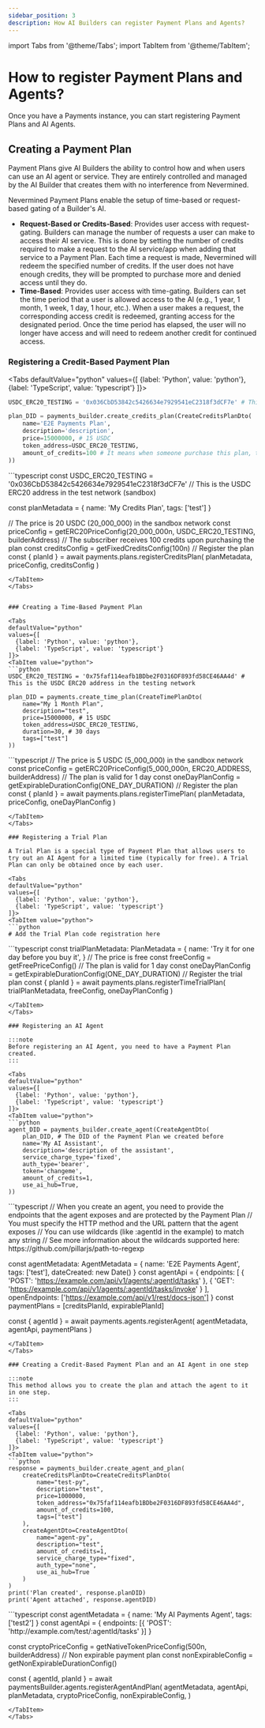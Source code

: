 ```yaml
---
sidebar_position: 3
description: How AI Builders can register Payment Plans and Agents?
---
```


import Tabs from '@theme/Tabs';
import TabItem from '@theme/TabItem';

# How to register Payment Plans and Agents?

Once you have a Payments instance, you can start registering Payment Plans and AI Agents.

## Creating a Payment Plan

Payment Plans give AI Builders the ability to control how and when users can use an AI agent or service. They are entirely controlled and managed by the AI Builder that creates them with no interference from Nevermined.

Nevermined Payment Plans enable the setup of time-based or request-based gating of a Builder's AI.

* **Request-Based or Credits-Based**: Provides user access with request-gating. Builders can manage the number of requests a user can make to access their AI service. This is done by setting the number of credits required to make a request to the AI service/app when adding that service to a Payment Plan. Each time a request is made, Nevermined will redeem the specified number of credits. If the user does not have enough credits, they will be prompted to purchase more and denied access until they do.
* **Time-Based**: Provides user access with time-gating. Builders can set the time period that a user is allowed access to the AI (e.g., 1 year, 1 month, 1 week, 1 day, 1 hour, etc.). When a user makes a request, the corresponding access credit is redeemed, granting access for the designated period. Once the time period has elapsed, the user will no longer have access and will need to redeem another credit for continued access.

### Registering a Credit-Based Payment Plan


<Tabs
  defaultValue="python"
  values={[
    {label: 'Python', value: 'python'},
    {label: 'TypeScript', value: 'typescript'}
  ]}>
  <TabItem value="python">
  ```python
  USDC_ERC20_TESTING = '0x036CbD53842c5426634e7929541eC2318f3dCF7e' # This is the USDC ERC20 address in the test network (sandbox)

  plan_DID = payments_builder.create_credits_plan(CreateCreditsPlanDto(
      name='E2E Payments Plan', 
      description='description', 
      price=15000000, # 15 USDC
      token_address=USDC_ERC20_TESTING,
      amount_of_credits=100 # It means when someone purchase this plan, they will get 100 credits
  ))
  ```
  </TabItem>
  <TabItem value="typescript">
  ```typescript    
  const USDC_ERC20_TESTING = '0x036CbD53842c5426634e7929541eC2318f3dCF7e' // This is the USDC ERC20 address in the test network (sandbox)

  const planMetadata = {
    name: 'My Credits Plan',
    tags: ['test']
  }

  // The price is 20 USDC (20_000_000) in the sandbox network
  const priceConfig = getERC20PriceConfig(20_000_000n, USDC_ERC20_TESTING, builderAddress)
  // The subscriber receives 100 credits upon purchasing the plan
  const creditsConfig = getFixedCreditsConfig(100n)
  // Register the plan
  const { planId } = await payments.plans.registerCreditsPlan(
    planMetadata, 
    priceConfig, 
    creditsConfig
  )
  ```
  </TabItem>  
</Tabs>


### Creating a Time-Based Payment Plan

<Tabs
  defaultValue="python"
  values={[
    {label: 'Python', value: 'python'},
    {label: 'TypeScript', value: 'typescript'}
  ]}>
  <TabItem value="python">
  ```python
  USDC_ERC20_TESTING = '0x75faf114eafb1BDbe2F0316DF893fd58CE46AA4d' # This is the USDC ERC20 address in the testing network

  plan_DID = payments.create_time_plan(CreateTimePlanDto(
      name="My 1 Month Plan",
      description="test",
      price=15000000, # 15 USDC
      token_address=USDC_ERC20_TESTING,
      duration=30, # 30 days
      tags=["test"]
  ))  
  ```
  </TabItem>
  <TabItem value="typescript">
  ```typescript  
  // The price is 5 USDC (5_000_000) in the sandbox network
  const priceConfig = getERC20PriceConfig(5_000_000n, ERC20_ADDRESS, builderAddress)
  // The plan is valid for 1 day
  const oneDayPlanConfig = getExpirableDurationConfig(ONE_DAY_DURATION)
  // Register the plan
  const { planId } = await payments.plans.registerTimePlan(
    planMetadata, 
    priceConfig, 
    oneDayPlanConfig
  )
  
  ```
  </TabItem>  
</Tabs>

### Registering a Trial Plan

A Trial Plan is a special type of Payment Plan that allows users to try out an AI Agent for a limited time (typically for free). A Trial Plan can only be obtained once by each user.

<Tabs
  defaultValue="python"
  values={[
    {label: 'Python', value: 'python'},
    {label: 'TypeScript', value: 'typescript'}
  ]}>
  <TabItem value="python">
  ```python
  # Add the Trial Plan code registration here
  ```
  </TabItem>
  <TabItem value="typescript">
  ```typescript  
  const trialPlanMetadata: PlanMetadata = {
    name: 'Try it for one day before you buy it',
  }
  // The price is free
  const freeConfig = getFreePriceConfig()
  // The plan is valid for 1 day
  const oneDayPlanConfig = getExpirableDurationConfig(ONE_DAY_DURATION)
  // Register the trial plan
  const { planId } = await payments.plans.registerTimeTrialPlan(
    trialPlanMetadata, 
    freeConfig, 
    oneDayPlanConfig
  )
  
  ```
  </TabItem>  
</Tabs>

### Registering an AI Agent

:::note
Before registering an AI Agent, you need to have a Payment Plan created.
:::

<Tabs
  defaultValue="python"
  values={[
    {label: 'Python', value: 'python'},
    {label: 'TypeScript', value: 'typescript'}
  ]}>
  <TabItem value="python">
  ```python
  agent_DID = payments_builder.create_agent(CreateAgentDto(
      plan_DID, # The DID of the Payment Plan we created before
      name='My AI Assistant',
      description='description of the assistant',
      service_charge_type='fixed',
      auth_type='bearer',
      token='changeme',
      amount_of_credits=1,
      use_ai_hub=True,
  ))  
  ```
  </TabItem>
  <TabItem value="typescript">
  ```typescript
  // When you create an agent, you need to provide the endpoints that the agent exposes and are protected by the Payment Plan
  // You must specify the HTTP method and the URL pattern that the agent exposes
  // You can use wildcards (like :agentId in the example) to match any string
  // See more information about the wildcards supported here: https://github.com/pillarjs/path-to-regexp

  const agentMetadata: AgentMetadata = {
    name: 'E2E Payments Agent',
    tags: ['test'],
    dateCreated: new Date()
  }
  const agentApi = {
    endpoints: [
      { 'POST': 'https://example.com/api/v1/agents/:agentId/tasks' },
      { 'GET': 'https://example.com/api/v1/agents/:agentId/tasks/invoke' }
    ],
    openEndpoints: ['https://example.com/api/v1/rest/docs-json']
  }
  const paymentPlans = [creditsPlanId, expirablePlanId]

  const { agentId } = await payments.agents.registerAgent(
    agentMetadata, 
    agentApi, 
    paymentPlans
  )

  ```
  </TabItem>  
</Tabs>

### Creating a Credit-Based Payment Plan and an AI Agent in one step

:::note
This method allows you to create the plan and attach the agent to it in one step.
:::

<Tabs
  defaultValue="python"
  values={[
    {label: 'Python', value: 'python'},
    {label: 'TypeScript', value: 'typescript'}
  ]}>
  <TabItem value="python">
  ```python 
  response = payments_builder.create_agent_and_plan(
      createCreditsPlanDto=CreateCreditsPlanDto(
          name="test-py",
          description="test",
          price=1000000,
          token_address="0x75faf114eafb1BDbe2F0316DF893fd58CE46AA4d",
          amount_of_credits=100,
          tags=["test"]
      ),
      createAgentDto=CreateAgentDto(
          name="agent-py",
          description="test",
          amount_of_credits=1,
          service_charge_type="fixed",
          auth_type="none",
          use_ai_hub=True
      )
  )
  print('Plan created', response.planDID)
  print('Agent attached', response.agentDID)
  ```
  </TabItem>
  <TabItem value="typescript">
  ```typescript
  const agentMetadata = { name: 'My AI Payments Agent', tags: ['test2'] }
  const agentApi = { endpoints: [{ 'POST': 'http://example.com/test/:agentId/tasks' }] }

  const cryptoPriceConfig = getNativeTokenPriceConfig(500n, builderAddress)
  // Non expirable payment plan
  const nonExpirableConfig = getNonExpirableDurationConfig()

  const { agentId, planId } = await paymentsBuilder.agents.registerAgentAndPlan(
    agentMetadata,
    agentApi,
    planMetadata,
    cryptoPriceConfig,
    nonExpirableConfig,
  )
  ```
  </TabItem>  
</Tabs>